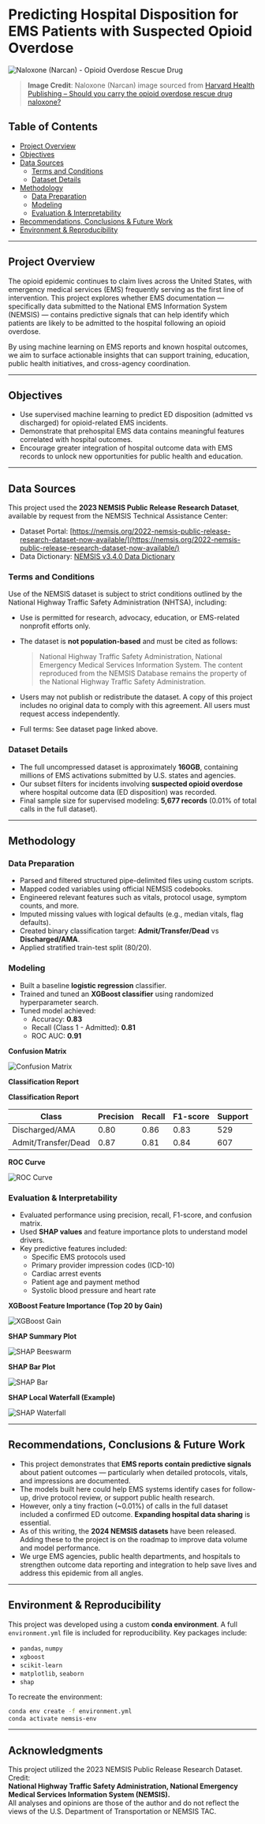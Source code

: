 # Predicting Hospital Disposition for EMS Patients with Suspected Opioid Overdose

![Naloxone (Narcan) - Opioid Overdose Rescue Drug](../src/images/narcan.jpg)

> **Image Credit**: Naloxone (Narcan) image sourced from [Harvard Health Publishing – Should you carry the opioid overdose rescue drug naloxone?](https://www.health.harvard.edu/blog/should-you-carry-the-opioid-overdose-rescue-drug-naloxone-2018050413773)

## Table of Contents

- [Project Overview](#project-overview)
- [Objectives](#objectives)
- [Data Sources](#data-sources)
  - [Terms and Conditions](#terms-and-conditions)
  - [Dataset Details](#dataset-details)
- [Methodology](#methodology)
  - [Data Preparation](#data-preparation)
  - [Modeling](#modeling)
  - [Evaluation & Interpretability](#evaluation--interpretability)
- [Recommendations, Conclusions & Future Work](#recommendations-conclusions--future-work)
- [Environment & Reproducibility](#environment--reproducibility)

---

## Project Overview

The opioid epidemic continues to claim lives across the United States, with emergency medical services (EMS) frequently serving as the first line of intervention. This project explores whether EMS documentation — specifically data submitted to the National EMS Information System (NEMSIS) — contains predictive signals that can help identify which patients are likely to be admitted to the hospital following an opioid overdose.

By using machine learning on EMS reports and known hospital outcomes, we aim to surface actionable insights that can support training, education, public health initiatives, and cross-agency coordination.

---

## Objectives

- Use supervised machine learning to predict ED disposition (admitted vs discharged) for opioid-related EMS incidents.
- Demonstrate that prehospital EMS data contains meaningful features correlated with hospital outcomes.
- Encourage greater integration of hospital outcome data with EMS records to unlock new opportunities for public health and education.

---

## Data Sources

This project used the **2023 NEMSIS Public Release Research Dataset**, available by request from the NEMSIS Technical Assistance Center:

- Dataset Portal: [https://nemsis.org/2022-nemsis-public-release-research-dataset-now-available/](https://nemsis.org/2022-nemsis-public-release-research-dataset-now-available/)
- Data Dictionary: [NEMSIS v3.4.0 Data Dictionary](https://nemsis.org/media/nemsis_v3/release-3.4.0/DataDictionary/PDFHTML/DEMEMS/index.html)

### Terms and Conditions

Use of the NEMSIS dataset is subject to strict conditions outlined by the National Highway Traffic Safety Administration (NHTSA), including:

- Use is permitted for research, advocacy, education, or EMS-related nonprofit efforts only.
- The dataset is **not population-based** and must be cited as follows:

  > National Highway Traffic Safety Administration, National Emergency Medical Services Information System. The content reproduced from the NEMSIS Database remains the property of the National Highway Traffic Safety Administration.

- Users may not publish or redistribute the dataset. A copy of this project includes no original data to comply with this agreement. All users must request access independently.
- Full terms: See dataset page linked above.

### Dataset Details

- The full uncompressed dataset is approximately **160GB**, containing millions of EMS activations submitted by U.S. states and agencies.
- Our subset filters for incidents involving **suspected opioid overdose** where hospital outcome data (ED disposition) was recorded.
- Final sample size for supervised modeling: **5,677 records** (0.01% of total calls in the full dataset).

---

## Methodology

### Data Preparation

- Parsed and filtered structured pipe-delimited files using custom scripts.
- Mapped coded variables using official NEMSIS codebooks.
- Engineered relevant features such as vitals, protocol usage, symptom counts, and more.
- Imputed missing values with logical defaults (e.g., median vitals, flag defaults).
- Created binary classification target: **Admit/Transfer/Dead** vs **Discharged/AMA**.
- Applied stratified train-test split (80/20).

### Modeling

- Built a baseline **logistic regression** classifier.
- Trained and tuned an **XGBoost classifier** using randomized hyperparameter search.
- Tuned model achieved:
  - Accuracy: **0.83**
  - Recall (Class 1 - Admitted): **0.81**
  - ROC AUC: **0.91**

**Confusion Matrix**

![Confusion Matrix](../outputs/figures/confusion_matrix_tuned_xgb.png)

**Classification Report**

**Classification Report**

| Class               | Precision | Recall | F1-score | Support |
|--------------------|-----------|--------|----------|---------|
| Discharged/AMA     | 0.80      | 0.86   | 0.83     | 529     |
| Admit/Transfer/Dead| 0.87      | 0.81   | 0.84     | 607     |

**ROC Curve**

![ROC Curve](../outputs/figures/tuned_xgb_roc_curve.png)

### Evaluation & Interpretability

- Evaluated performance using precision, recall, F1-score, and confusion matrix.
- Used **SHAP values** and feature importance plots to understand model drivers.
- Key predictive features included:
  - Specific EMS protocols used
  - Primary provider impression codes (ICD-10)
  - Cardiac arrest events
  - Patient age and payment method
  - Systolic blood pressure and heart rate

**XGBoost Feature Importance (Top 20 by Gain)**

![XGBoost Gain](../outputs/figures/xgb_feature_importance.png)

**SHAP Summary Plot**

![SHAP Beeswarm](../outputs/figures/shap_beeswarm.png)

**SHAP Bar Plot**

![SHAP Bar](../outputs/figures/shap_bar.png)

**SHAP Local Waterfall (Example)**

![SHAP Waterfall](../outputs/figures/shap_local_waterfall.png)

---

## Recommendations, Conclusions & Future Work

- This project demonstrates that **EMS reports contain predictive signals** about patient outcomes — particularly when detailed protocols, vitals, and impressions are documented.
- The models built here could help EMS systems identify cases for follow-up, drive protocol review, or support public health research.
- However, only a tiny fraction (~0.01%) of calls in the full dataset included a confirmed ED outcome. **Expanding hospital data sharing** is essential.
- As of this writing, the **2024 NEMSIS datasets** have been released. Adding these to the project is on the roadmap to improve data volume and model performance.
- We urge EMS agencies, public health departments, and hospitals to strengthen outcome data reporting and integration to help save lives and address this epidemic from all angles.

---

## Environment & Reproducibility

This project was developed using a custom **conda environment**. A full `environment.yml` file is included for reproducibility. Key packages include:

- `pandas`, `numpy`
- `xgboost`
- `scikit-learn`
- `matplotlib`, `seaborn`
- `shap`

To recreate the environment:

```bash
conda env create -f environment.yml
conda activate nemsis-env
```

---

## Acknowledgments

This project utilized the 2023 NEMSIS Public Release Research Dataset.  
Credit:  
**National Highway Traffic Safety Administration, National Emergency Medical Services Information System (NEMSIS).**  
All analyses and opinions are those of the author and do not reflect the views of the U.S. Department of Transportation or NEMSIS TAC.
